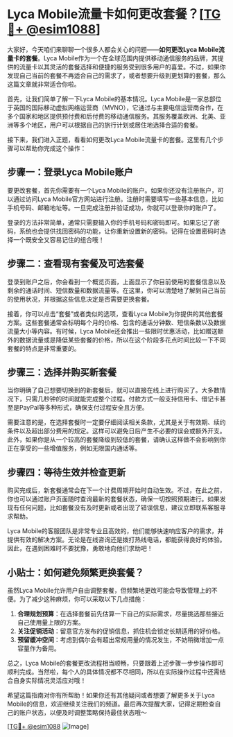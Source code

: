 # Lyca Mobile流量卡如何更改套餐？[[TG💪+ @esim1088](https://t.me/s/esim1088)]

大家好，今天咱们来聊聊一个很多人都会关心的问题——**如何更改Lyca Mobile流量卡的套餐**。Lyca Mobile作为一个在全球范围内提供移动通信服务的品牌，其提供的流量卡以其灵活的套餐选择和便捷的服务受到很多用户的喜爱。不过，如果你发现自己当前的套餐不再适合自己的需求了，或者想要升级到更划算的套餐，那么这篇文章就非常适合你啦。

首先，让我们简单了解一下Lyca Mobile的基本情况。Lyca Mobile是一家总部位于英国的国际移动虚拟网络运营商（MVNO），它通过与主要电信运营商合作，在多个国家和地区提供预付费和后付费的移动通信服务。其服务覆盖欧洲、北美、亚洲等多个地区，用户可以根据自己的旅行计划或居住地选择合适的套餐。

接下来，我们进入正题，看看如何更改Lyca Mobile流量卡的套餐。这里有几个步骤可以帮助你完成这个操作：

## 步骤一：登录Lyca Mobile账户

要更改套餐，首先你需要有一个Lyca Mobile的账户。如果你还没有注册账户，可以通过访问Lyca Mobile官方网站进行注册。注册时需要填写一些基本信息，比如手机号码、邮箱地址等。一旦完成注册并验证成功，你就可以登录你的账户了。

登录的方法非常简单，通常只需要输入你的手机号码和密码即可。如果忘记了密码，系统也会提供找回密码的功能，让你重新设置新的密码。记得在设置密码时选择一个既安全又容易记住的组合哦！

## 步骤二：查看现有套餐及可选套餐

登录到账户之后，你会看到一个概览页面，上面显示了你目前使用的套餐信息以及剩余的通话时间、短信数量和数据流量等。在这里，你可以清楚地了解到自己当前的使用状况，并根据这些信息决定是否需要更换套餐。

接着，你可以点击“套餐”或者类似的选项，查看Lyca Mobile为你提供的其他套餐方案。这些套餐通常会标明每个月的价格、包含的通话分钟数、短信条数以及数据流量大小等内容。有时候，Lyca Mobile还会推出一些限时优惠活动，比如赠送额外的数据流量或是降低某些套餐的价格，所以在这个阶段多花点时间比较一下不同套餐的特点是非常重要的。

## 步骤三：选择并购买新套餐

当你明确了自己想要切换到的新套餐后，就可以直接在线上进行购买了。大多数情况下，只需几秒钟的时间就能完成整个过程。付款方式一般支持信用卡、借记卡甚至是PayPal等多种形式，确保支付过程安全且方便。

需要注意的是，在选择套餐时一定要仔细阅读相关条款，尤其是关于有效期、续约条件以及超出部分费用的规定。这样可以避免日后产生不必要的误会或额外开支。此外，如果你是从一个较高的套餐降级到较低的套餐，请确认这样做不会影响到你正在享受的一些增值服务，例如无限国内通话等。

## 步骤四：等待生效并检查更新

购买完成后，新套餐通常会在下一个计费周期开始时自动生效。不过，在此之前，你也可以通过账户页面随时查询最新的套餐状态，确保一切按照预期进行。如果发现有任何问题，比如套餐没有及时更新或者出现了错误信息，建议立即联系客服寻求帮助。

Lyca Mobile的客服团队是非常专业且高效的，他们能够快速响应客户的需求，并提供有效的解决方案。无论是在线咨询还是拨打热线电话，都能获得良好的体验。因此，在遇到困难时不要犹豫，勇敢地向他们求助吧！

## 小贴士：如何避免频繁更换套餐？

虽然Lyca Mobile允许用户自由调整套餐，但频繁地更改可能会导致管理上的不便。为了减少这种麻烦，你可以采取以下几点措施：

1. **合理规划预算**：在选择套餐前先估算一下自己的实际需求，尽量挑选那些接近自己使用量上限的方案。
2. **关注促销活动**：留意官方发布的促销信息，抓住机会锁定长期适用的好价格。
3. **预留缓冲空间**：考虑到偶尔会有超出常规用量的情况发生，不妨稍微增加一点容量作为备用。

总之，Lyca Mobile的套餐更改流程相当顺畅，只要跟着上述步骤一步步操作即可顺利完成。当然啦，每个人的具体情况都不尽相同，所以在实际操作过程中还需结合自身实际情况灵活应对哦！

希望这篇指南对你有所帮助！如果你还有其他疑问或者想要了解更多关于Lyca Mobile的信息，欢迎继续关注我们的频道。最后再次提醒大家，记得定期检查自己的账户状态，以便及时调整策略保持最佳状态哦～

[[TG💪+ @esim1088](https://t.me/s/esim1088) ![Image](https://i.postimg.cc/4NQfJmqS/Snipaste-2025-05-13-00-14-12.png)]